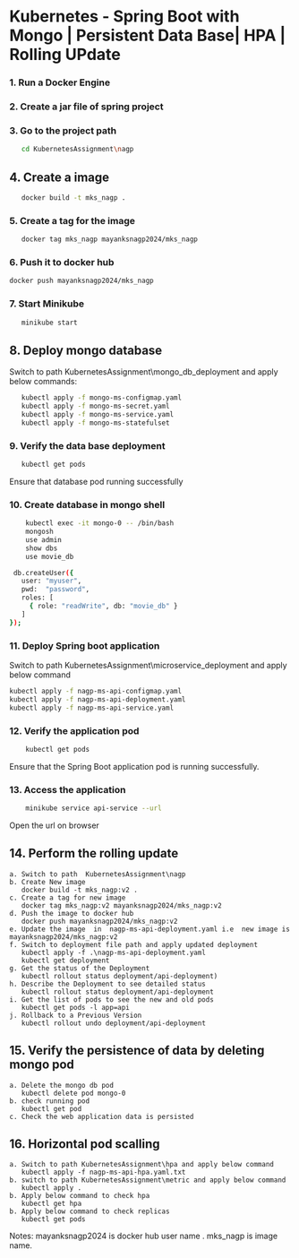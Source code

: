 # Kubernetes - Spring Boot with Mongo | Persistent Data Base| HPA | Rolling UPdate

### 1. Run a Docker Engine

### 2. Create a jar file of spring project

### 3. Go to the project path 
```bash
   cd KubernetesAssignment\nagp
```

## 4. Create a image
```bash
   docker build -t mks_nagp . 
```
### 5. Create a tag for the image
```bash
   docker tag mks_nagp mayanksnagp2024/mks_nagp
```
### 6. Push it to docker hub
```bash
docker push mayanksnagp2024/mks_nagp
```
   

### 7. Start Minikube 
```bash
   minikube start
```

## 8. Deploy mongo database

   Switch to path KubernetesAssignment\mongo_db_deployment and apply below commands:
```bash
   kubectl apply -f mongo-ms-configmap.yaml
   kubectl apply -f mongo-ms-secret.yaml
   kubectl apply -f mongo-ms-service.yaml
   kubectl apply -f mongo-ms-statefulset
```
### 9. Verify the data base deployment
```bash
   kubectl get pods
```
   Ensure that database pod running successfully

### 10. Create database in mongo shell
```bash
    kubectl exec -it mongo-0 -- /bin/bash
    mongosh
    use admin
    show dbs
    use movie_db

 db.createUser({
   user: "myuser",
   pwd:  "password",
   roles: [
     { role: "readWrite", db: "movie_db" }
   ]
});
```
### 11. Deploy Spring boot application

   Switch to path KubernetesAssignment\microservice_deployment and apply below command
   ```bash
kubectl apply -f nagp-ms-api-configmap.yaml
   kubectl apply -f nagp-ms-api-deployment.yaml
   kubectl apply -f nagp-ms-api-service.yaml
```

### 12. Verify the application pod
```bash
    kubectl get pods
```
   Ensure that the Spring Boot application pod is running successfully.

### 13. Access the application
```bash
    minikube service api-service --url
```
   Open the url on browser
    
## 14. Perform the rolling update
    a. Switch to path  KubernetesAssignment\nagp
    b. Create New image 
       docker build -t mks_nagp:v2 .
    c. Create a tag for new image
       docker tag mks_nagp:v2 mayanksnagp2024/mks_nagp:v2
    d. Push the image to docker hub
       docker push mayanksnagp2024/mks_nagp:v2
    e. Update the image  in  nagp-ms-api-deployment.yaml i.e  new image is mayanksnagp2024/mks_nagp:v2
    f. Switch to deployment file path and apply updated deployment
       kubectl apply -f .\nagp-ms-api-deployment.yaml
       kubectl get deployment
    g. Get the status of the Deployment
       kubectl rollout status deployment/api-deployment)
    h. Describe the Deployment to see detailed status
       kubectl rollout status deployment/api-deployment
    i. Get the list of pods to see the new and old pods
       kubectl get pods -l app=api
    j. Rollback to a Previous Version
       kubectl rollout undo deployment/api-deployment

## 15.  Verify the persistence of data by deleting mongo pod
    a. Delete the mongo db pod 
       kubectl delete pod mongo-0
    b. check running pod
       kubectl get pod
    c. Check the web application data is persisted

## 16.   Horizontal pod scalling
    a. Switch to path KubernetesAssignment\hpa and apply below command
       kubectl apply -f nagp-ms-api-hpa.yaml.txt
    b. switch to path KubernetesAssignment\metric and apply below command
       kubectl apply . 
    b. Apply below command to check hpa
       kubectl get hpa
    b. Apply below command to check replicas   
       kubectl get pods
       
Notes: mayanksnagp2024 is docker hub user name . mks_nagp is image name. 
       

     


